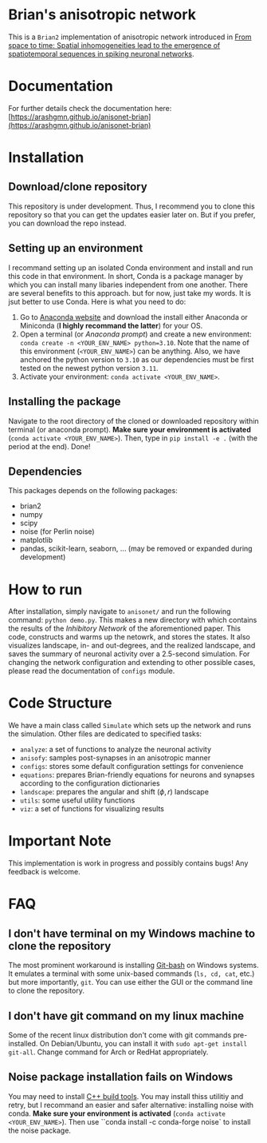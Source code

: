 # Brian's anisotropic network

This is a `Brian2` implementation of anisotropic network introduced in [From space to time: Spatial inhomogeneities lead to the emergence of spatiotemporal sequences in spiking neuronal networks](https://journals.plos.org/ploscompbiol/article?id=10.1371/journal.pcbi.1007432). 

# Documentation
For further details check the documentation here: [https://arashgmn.github.io/anisonet-brian](https://arashgmn.github.io/anisonet-brian)

# Installation
## Download/clone repository
This repository is under development. Thus, I recommend you to clone this repository so that you can get the updates easier later on. But if you prefer, you can download the repo instead.

## Setting up an environment 
I recommand setting up an isolated Conda environment and install and run this code in that environment. In short, Conda is a package manager by which you can install many libaries independent from one another. There are several benefits to this approach. but for now, just take my words. It is jsut better to use Conda. Here is what you need to do:

1. Go to [Anaconda website](https://docs.conda.io/projects/conda/en/latest/user-guide/install/index.html) and download the install either Anaconda or Miniconda (**I highly recommand the latter**) for your OS.
2. Open a terminal (or *Anaconda prompt*) and create a new environment: `conda create -n <YOUR_ENV_NAME> python=3.10`. Note that the name of this environment (`<YOUR_ENV_NAME>`) can be anything. Also, we have anchored the python version to `3.10` as our dependencies must be first tested on the newest python version `3.11`.
3. Activate your environment: ``conda activate <YOUR_ENV_NAME>``. 

## Installing the package
Navigate to the root directory of the cloned or downloaded repository within terminal (or anaconda prompt). **Make sure your environment is activated** (``conda activate <YOUR_ENV_NAME>``). Then, type in ``pip install -e .`` (with the period at the end). Done!

## Dependencies
This packages depends on the following packages:

- brian2
- numpy
- scipy
- noise (for Perlin noise)
- matplotlib
- pandas, scikit-learn, seaborn, ... (may be removed or expanded during development) 


# How to run
After installation, simply navigate to `anisonet/` and run the following command: ``python demo.py``. This makes a new directory with which contains the results of the *Inhibitory Network* of the aforementioned paper. This code, constructs and warms up the netowrk, and stores the states. It also visualizes landscape, in- and out-degrees, and the realized landscape, and saves the summary of neuronal activity over a 2.5-second simulation. For changing the network configuration and extending to other possible cases, please read the documentation of ``configs`` module.

# Code Structure
We have a main class called `Simulate` which sets up the network and runs the simulation. Other files are dedicated to specified tasks:

- `analyze`: a set of functions to analyze the neuronal activity
- `anisofy`: samples post-synapses in an anisotropic manner
- `configs`: stores some default configuration settings for convenience
- `equations`: prepares Brian-friendly equations for neurons and synapses according to the configuration dictionaries
- `landscape`: prepares the angular and shift ($\phi, r$) landscape
- `utils`: some useful utility functions
- `viz`: a set of functions for visualizing results


# Important Note
This implementation is work in progress and possibly contains bugs! Any feedback is welcome.


# FAQ 
## I don't have terminal on my Windows machine to clone the repository
The most prominent workaround is installing [Git-bash](https://git-scm.com/download/win) on Windows systems. It emulates a terminal with some unix-based commands (``ls, cd, cat``, etc.) but more importantly, ``git``. You can use either the GUI or the command line to clone the repository. 

## I don't have git command on my linux machine
Some of the recent linux distribution don't come with git commands pre-installed. On Debian/Ubuntu, you can install it with ``sudo apt-get install git-all``. Change command for Arch or RedHat appropriately.

## Noise package installation fails on Windows
You may need to install [C++ build tools](https://visualstudio.microsoft.com/visual-cpp-build-tools/). You may install thiss utilitiy and retry, but I recommand an easier and safer alternative: installing noise with conda. **Make sure your environment is activated** (``conda activate <YOUR_ENV_NAME>``). Then use ``conda install -c conda-forge noise` to install the noise package.
